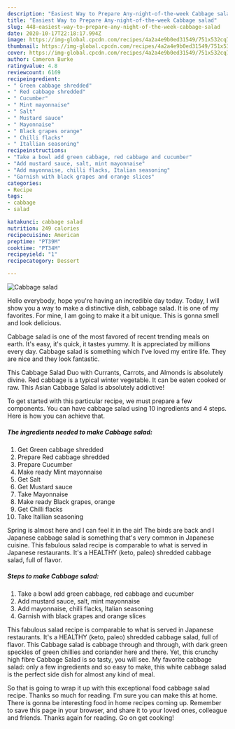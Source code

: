 ```yaml
---
description: "Easiest Way to Prepare Any-night-of-the-week Cabbage salad"
title: "Easiest Way to Prepare Any-night-of-the-week Cabbage salad"
slug: 448-easiest-way-to-prepare-any-night-of-the-week-cabbage-salad
date: 2020-10-17T22:18:17.994Z
image: https://img-global.cpcdn.com/recipes/4a2a4e9b0ed31549/751x532cq70/cabbage-salad-recipe-main-photo.jpg
thumbnail: https://img-global.cpcdn.com/recipes/4a2a4e9b0ed31549/751x532cq70/cabbage-salad-recipe-main-photo.jpg
cover: https://img-global.cpcdn.com/recipes/4a2a4e9b0ed31549/751x532cq70/cabbage-salad-recipe-main-photo.jpg
author: Cameron Burke
ratingvalue: 4.8
reviewcount: 6169
recipeingredient:
- " Green cabbage shredded"
- " Red cabbage shredded"
- " Cucumber"
- " Mint mayonnaise"
- " Salt"
- " Mustard sauce"
- " Mayonnaise"
- " Black grapes orange"
- " Chilli flacks"
- " Itallian seasoning"
recipeinstructions:
- "Take a bowl add green cabbage, red cabbage and cucumber"
- "Add mustard sauce, salt, mint mayonnaise"
- "Add mayonnaise, chilli flacks, Italian seasoning"
- "Garnish with black grapes and orange slices"
categories:
- Recipe
tags:
- cabbage
- salad

katakunci: cabbage salad 
nutrition: 249 calories
recipecuisine: American
preptime: "PT39M"
cooktime: "PT34M"
recipeyield: "1"
recipecategory: Dessert

---
```



![Cabbage salad](https://img-global.cpcdn.com/recipes/4a2a4e9b0ed31549/751x532cq70/cabbage-salad-recipe-main-photo.jpg)

Hello everybody, hope you're having an incredible day today. Today, I will show you a way to make a distinctive dish, cabbage salad. It is one of my favorites. For mine, I am going to make it a bit unique. This is gonna smell and look delicious.

Cabbage salad is one of the most favored of recent trending meals on earth. It's easy, it's quick, it tastes yummy. It is appreciated by millions every day. Cabbage salad is something which I've loved my entire life. They are nice and they look fantastic.

This Cabbage Salad Duo with Currants, Carrots, and Almonds is absolutely divine. Red cabbage is a typical winter vegetable. It can be eaten cooked or raw. This Asian Cabbage Salad is absolutely addictive!


To get started with this particular recipe, we must prepare a few components. You can have cabbage salad using 10 ingredients and 4 steps. Here is how you can achieve that.

<!--inarticleads1-->

##### The ingredients needed to make Cabbage salad:

1. Get  Green cabbage shredded
1. Prepare  Red cabbage shredded
1. Prepare  Cucumber
1. Make ready  Mint mayonnaise
1. Get  Salt
1. Get  Mustard sauce
1. Take  Mayonnaise
1. Make ready  Black grapes, orange
1. Get  Chilli flacks
1. Take  Itallian seasoning


Spring is almost here and I can feel it in the air! The birds are back and I Japanese cabbage salad is something that&#39;s very common in Japanese cuisine. This fabulous salad recipe is comparable to what is served in Japanese restaurants. It&#39;s a HEALTHY (keto, paleo) shredded cabbage salad, full of flavor. 

<!--inarticleads2-->

##### Steps to make Cabbage salad:

1. Take a bowl add green cabbage, red cabbage and cucumber
1. Add mustard sauce, salt, mint mayonnaise
1. Add mayonnaise, chilli flacks, Italian seasoning
1. Garnish with black grapes and orange slices


This fabulous salad recipe is comparable to what is served in Japanese restaurants. It&#39;s a HEALTHY (keto, paleo) shredded cabbage salad, full of flavor. This Cabbage salad is cabbage through and through, with dark green speckles of green chillies and coriander here and there. Yet, this crunchy high fibre Cabbage Salad is so tasty, you will see. My favorite cabbage salad: only a few ingredients and so easy to make, this white cabbage salad is the perfect side dish for almost any kind of meal. 

So that is going to wrap it up with this exceptional food cabbage salad recipe. Thanks so much for reading. I'm sure you can make this at home. There is gonna be interesting food in home recipes coming up. Remember to save this page in your browser, and share it to your loved ones, colleague and friends. Thanks again for reading. Go on get cooking!
